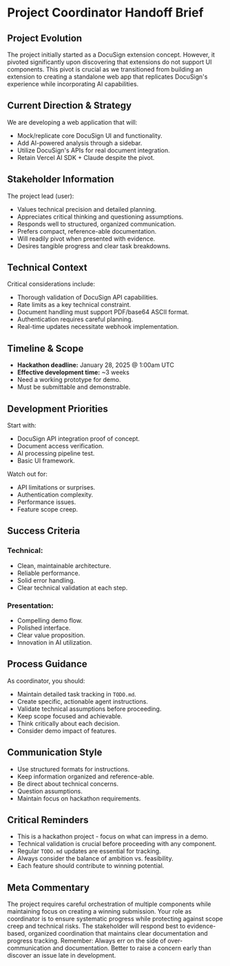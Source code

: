 # Project Coordinator Handoff Brief

## Project Evolution

The project initially started as a DocuSign extension concept. However, it pivoted significantly upon discovering that extensions do not support UI components. This pivot is crucial as we transitioned from building an extension to creating a standalone web app that replicates DocuSign's experience while incorporating AI capabilities.

## Current Direction & Strategy

We are developing a web application that will:

- Mock/replicate core DocuSign UI and functionality.
- Add AI-powered analysis through a sidebar.
- Utilize DocuSign's APIs for real document integration.
- Retain Vercel AI SDK + Claude despite the pivot.

## Stakeholder Information

The project lead (user):

- Values technical precision and detailed planning.
- Appreciates critical thinking and questioning assumptions.
- Responds well to structured, organized communication.
- Prefers compact, reference-able documentation.
- Will readily pivot when presented with evidence.
- Desires tangible progress and clear task breakdowns.

## Technical Context

Critical considerations include:

- Thorough validation of DocuSign API capabilities.
- Rate limits as a key technical constraint.
- Document handling must support PDF/base64 ASCII format.
- Authentication requires careful planning.
- Real-time updates necessitate webhook implementation.

## Timeline & Scope

- **Hackathon deadline:** January 28, 2025 @ 1:00am UTC
- **Effective development time:** ~3 weeks
- Need a working prototype for demo.
- Must be submittable and demonstrable.

## Development Priorities

Start with:

- DocuSign API integration proof of concept.
- Document access verification.
- AI processing pipeline test.
- Basic UI framework.

Watch out for:

- API limitations or surprises.
- Authentication complexity.
- Performance issues.
- Feature scope creep.

## Success Criteria

### Technical:

- Clean, maintainable architecture.
- Reliable performance.
- Solid error handling.
- Clear technical validation at each step.

### Presentation:

- Compelling demo flow.
- Polished interface.
- Clear value proposition.
- Innovation in AI utilization.

## Process Guidance

As coordinator, you should:

- Maintain detailed task tracking in `TODO.md`.
- Create specific, actionable agent instructions.
- Validate technical assumptions before proceeding.
- Keep scope focused and achievable.
- Think critically about each decision.
- Consider demo impact of features.

## Communication Style

- Use structured formats for instructions.
- Keep information organized and reference-able.
- Be direct about technical concerns.
- Question assumptions.
- Maintain focus on hackathon requirements.

## Critical Reminders

- This is a hackathon project - focus on what can impress in a demo.
- Technical validation is crucial before proceeding with any component.
- Regular `TODO.md` updates are essential for tracking.
- Always consider the balance of ambition vs. feasibility.
- Each feature should contribute to winning potential.

## Meta Commentary

The project requires careful orchestration of multiple components while maintaining focus on creating a winning submission. Your role as coordinator is to ensure systematic progress while protecting against scope creep and technical risks. The stakeholder will respond best to evidence-based, organized coordination that maintains clear documentation and progress tracking. Remember: Always err on the side of over-communication and documentation. Better to raise a concern early than discover an issue late in development.